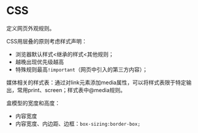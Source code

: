 # CSS

定义网页外观规则。

CSS用层叠的原则考虑样式声明：
+ 浏览器默认样式<继承的样式<其他规则；
+ 越晚出现优先级越高
+ 特殊规则最高`!important`（网页中引入的第三方内容）；

媒体相关的样式表：通过对link元素添加media属性，可以将样式表限于特定输出，常用print、screen；样式表中@media规则。

盒模型的宽度和高度：
+ 内容宽度
+ 内容宽度、内边距、边框：`box-sizing:border-box;`
